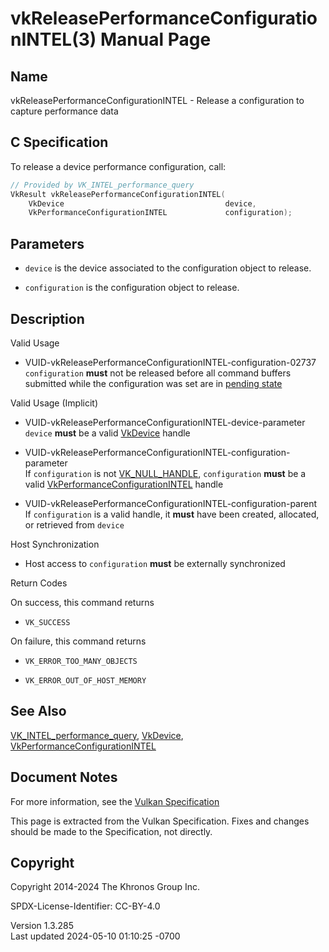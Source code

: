 # vkReleasePerformanceConfigurationINTEL(3) Manual Page

## Name

vkReleasePerformanceConfigurationINTEL - Release a configuration to
capture performance data



## <a href="#_c_specification" class="anchor"></a>C Specification

To release a device performance configuration, call:

``` c
// Provided by VK_INTEL_performance_query
VkResult vkReleasePerformanceConfigurationINTEL(
    VkDevice                                    device,
    VkPerformanceConfigurationINTEL             configuration);
```

## <a href="#_parameters" class="anchor"></a>Parameters

- `device` is the device associated to the configuration object to
  release.

- `configuration` is the configuration object to release.

## <a href="#_description" class="anchor"></a>Description

Valid Usage

- <a
  href="#VUID-vkReleasePerformanceConfigurationINTEL-configuration-02737"
  id="VUID-vkReleasePerformanceConfigurationINTEL-configuration-02737"></a>
  VUID-vkReleasePerformanceConfigurationINTEL-configuration-02737  
  `configuration` **must** not be released before all command buffers
  submitted while the configuration was set are in <a
  href="https://registry.khronos.org/vulkan/specs/1.3-extensions/html/vkspec.html#commandbuffers-lifecycle"
  target="_blank" rel="noopener">pending state</a>

Valid Usage (Implicit)

- <a href="#VUID-vkReleasePerformanceConfigurationINTEL-device-parameter"
  id="VUID-vkReleasePerformanceConfigurationINTEL-device-parameter"></a>
  VUID-vkReleasePerformanceConfigurationINTEL-device-parameter  
  `device` **must** be a valid [VkDevice](https://registry.khronos.org/vulkan/specs/1.3-extensions/man/html/VkDevice.html) handle

- <a
  href="#VUID-vkReleasePerformanceConfigurationINTEL-configuration-parameter"
  id="VUID-vkReleasePerformanceConfigurationINTEL-configuration-parameter"></a>
  VUID-vkReleasePerformanceConfigurationINTEL-configuration-parameter  
  If `configuration` is not [VK_NULL_HANDLE](https://registry.khronos.org/vulkan/specs/1.3-extensions/man/html/VK_NULL_HANDLE.html),
  `configuration` **must** be a valid
  [VkPerformanceConfigurationINTEL](https://registry.khronos.org/vulkan/specs/1.3-extensions/man/html/VkPerformanceConfigurationINTEL.html)
  handle

- <a
  href="#VUID-vkReleasePerformanceConfigurationINTEL-configuration-parent"
  id="VUID-vkReleasePerformanceConfigurationINTEL-configuration-parent"></a>
  VUID-vkReleasePerformanceConfigurationINTEL-configuration-parent  
  If `configuration` is a valid handle, it **must** have been created,
  allocated, or retrieved from `device`

Host Synchronization

- Host access to `configuration` **must** be externally synchronized

Return Codes

On success, this command returns  
- `VK_SUCCESS`

On failure, this command returns  
- `VK_ERROR_TOO_MANY_OBJECTS`

- `VK_ERROR_OUT_OF_HOST_MEMORY`

## <a href="#_see_also" class="anchor"></a>See Also

[VK_INTEL_performance_query](https://registry.khronos.org/vulkan/specs/1.3-extensions/man/html/VK_INTEL_performance_query.html),
[VkDevice](https://registry.khronos.org/vulkan/specs/1.3-extensions/man/html/VkDevice.html),
[VkPerformanceConfigurationINTEL](https://registry.khronos.org/vulkan/specs/1.3-extensions/man/html/VkPerformanceConfigurationINTEL.html)

## <a href="#_document_notes" class="anchor"></a>Document Notes

For more information, see the <a
href="https://registry.khronos.org/vulkan/specs/1.3-extensions/html/vkspec.html#vkReleasePerformanceConfigurationINTEL"
target="_blank" rel="noopener">Vulkan Specification</a>

This page is extracted from the Vulkan Specification. Fixes and changes
should be made to the Specification, not directly.

## <a href="#_copyright" class="anchor"></a>Copyright

Copyright 2014-2024 The Khronos Group Inc.

SPDX-License-Identifier: CC-BY-4.0

Version 1.3.285  
Last updated 2024-05-10 01:10:25 -0700
